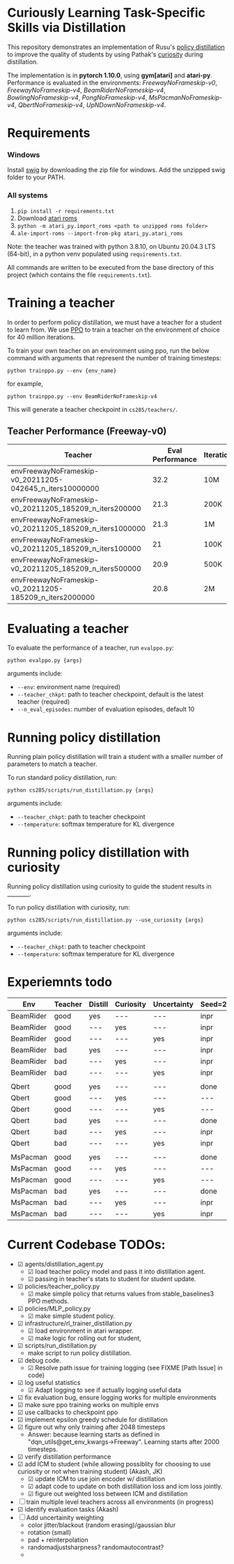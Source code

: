 # Curiously Learning Task-Specific Skills via Distillation

This repository demonstrates an implementation of Rusu's [policy distillation](https://arxiv.org/abs/1511.06295) to improve the quality of students by using Pathak's [curiosity](https://arxiv.org/abs/1705.05363) during distillation.

The implementation is in **pytorch 1.10.0**, using **gym[atari]** and **atari-py**. Performance is evaluated in the environments: *FreewayNoFrameskip-v0*, *FreewayNoFrameskip-v4*, *BeamRiderNoFrameskip-v4*, *BowlingNoFrameskip-v4*, *PongNoFrameskip-v4*, *MsPacmanNoFrameskip-v4*, *QbertNoFrameskip-v4*, *UpNDownNoFrameskip-v4*.

# Requirements

### Windows

Install [swig](http://www.swig.org/download.html) by downloading the zip file for windows. Add the unzipped swig folder to your PATH.

### All systems

1. `pip install -r requirements.txt`
2. Download [atari roms](http://www.atarimania.com/rom_collection_archive_atari_2600_roms.html)
3. `python -m atari_py.import_roms <path to unzipped roms folder>`
4. `ale-import-roms --import-from-pkg atari_py.atari_roms`

Note: the teacher was trained with python 3.8.10, on Ubuntu 20.04.3 LTS (64-bit), in a python venv populated using `requirements.txt`.

All commands are written to be executed from the base directory of this project (which contains the file `requirements.txt`).

# Training a teacher

In order to perform policy distillation, we must have a teacher for a student to learn from. We use [PPO](https://arxiv.org/abs/1707.06347) to train a teacher on the environment of choice for 40 million iterations. 

To train your own teacher on an environment using ppo, run the below command with arguments that represent the number of training timesteps:

    python trainppo.py --env {env_name}

for example,

    python trainppo.py --env BeamRiderNoFrameskip-v4

This will generate a teacher checkpoint in `cs285/teachers/`.

## Teacher Performance (Freeway-v0)
| Teacher | Eval Performance | Iterations |
| --- | --- | --- |
| envFreewayNoFrameskip-v0_20211205-042645_n_iters10000000 | 32.2 | 10M |
| envFreewayNoFrameskip-v0_20211205_185209_n_iters200000 | 21.3 | 200K |
| envFreewayNoFrameskip-v0_20211205_185209_n_iters1000000 | 21.3 | 1M |
| envFreewayNoFrameskip-v0_20211205_185209_n_iters100000 | 21 | 100K |
| envFreewayNoFrameskip-v0_20211205_185209_n_iters500000 | 20.9 | 500K | 
| envFreewayNoFrameskip-v0_20211205-185209_n_iters2000000 | 20.8 | 2M |
# Evaluating a teacher

To evaluate the performance of a teacher, run `evalppo.py`:

    python evalppo.py {args}

arguments include:
- `--env`: environment name (required)
- `--teacher_chkpt`: path to teacher checkpoint, default is the latest teacher (required)
- `--n_eval_episodes`: number of evaluation episodes, default 10

# Running policy distillation

Running plain policy distillation will train a student with a smaller number of parameters to match a teacher.

To run standard policy distillation, run:

    python cs285/scripts/run_distillation.py {args}

arguments include:
- `--teacher_chkpt`: path to teacher checkpoint
- `--temperature`: softmax temperature for KL divergence

# Running policy distillation with curiosity

Running policy distillation using curiosity to guide the student results in ________.

To run policy distillation with curiosity, run:

    python cs285/scripts/run_distillation.py --use_curiosity {args}

arguments include:
- `--teacher_chkpt`: path to teacher checkpoint
- `--temperature`: softmax temperature for KL divergence

# Experiemnts todo


| Env | Teacher | Distill | Curiosity | Uncertainty | Seed=2 | Seed=3 |
| --- | --- | --- | --- | --- | --- | --- |
| BeamRider | good | yes | --- | --- | inpr | --- |
| BeamRider | good | --- | yes | --- | inpr | --- |
| BeamRider | good | --- | --- | yes | inpr | --- |
| BeamRider | bad | yes | --- | --- | inpr | --- |
| BeamRider | bad | --- | yes | --- | inpr | --- |
| BeamRider | bad | --- | --- | yes | inpr | --- |
|  |  |  |  |  |  |  |
| Qbert | good | yes | --- | --- | done | --- |
| Qbert | good | --- | yes | --- | --- | --- |
| Qbert | good | --- | --- | yes | --- | --- |
| Qbert | bad | yes | --- | --- | done | --- |
| Qbert | bad | --- | yes | --- | inpr | --- |
| Qbert | bad | --- | --- | yes | inpr | --- |
|  |  |  |  |  |  |  |
| MsPacman | good | yes | --- | --- | done | --- |
| MsPacman | good | --- | yes | --- | --- | --- |
| MsPacman | good | --- | --- | yes | --- | --- |
| MsPacman | bad | yes | --- | --- | done | --- |
| MsPacman | bad | --- | yes | --- | inpr | --- |
| MsPacman | bad | --- | --- | yes | inpr | --- |


# Current Codebase TODOs:
- ☑ agents/distillation_agent.py
    - ☑ load teacher policy model and pass it into distillation agent.
    - ☑ passing in teacher's stats to student for student update.
- ☑ policies/teacher_policy.py
    - ☑ make simple policy that returns values from stable_baselines3 PPO methods.
- ☑ policies/MLP_policy.py
    - ☑ make simple student policy.
- ☑ infrastructure/rl_trainer_distillation.py
    - ☑ load environment in atari wrapper.
    - ☑ make logic for rolling out for student, 
- ☑ scripts/run_distillation.py
    - make script to run policy distillation.
- ☑ debug code.
    - ☑ Resolve path issue for training logging (see FIXME [Path Issue] in code)
- ☑ log useful statistics
    - ☑ Adapt logging to see if actually logging useful data
- ☑ fix evaluation bug, ensure logging works for multiple environments
- ☑ make sure ppo training works on multiple envs
- ☑ use callbacks to checkpoint ppo
- ☑ implement epsilon greedy schedule for distillation
- ☑ figure out why only training after 2048 timesteps
    - Answer: because learning starts as defined in "dqn_utils@get_env_kwargs->Freeway". Learning starts after 2000 timesteps.
- ☑ verify distillation performance
- ☑ add ICM to student (while allowing possiblity for choosing to use curiosity or not when training student) (Akash, JK)
    - ☑ update ICM to use join encoder w/ distillation
    - ☑ adapt code to update on both distillation loss and icm loss jointly.
    - ☑ figure out weighted loss between ICM and distillation
- ☐ train multiple level teachers across all environments (in progress)
- ☑ identify evaluation tasks (Akash)
- ☐ Add uncertainity weighting
    - color jitter/blackout (random erasing)/gaussian blur
    - rotation (small)
    - pad + reinterpolation
    - randomadjustsharpness? randomautocontrast?
    - 